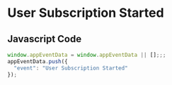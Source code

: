 # User Subscription Started

### 

## Javascript Code
```js
window.appEventData = window.appEventData || [];;;
appEventData.push({
  "event": "User Subscription Started"
});
```









